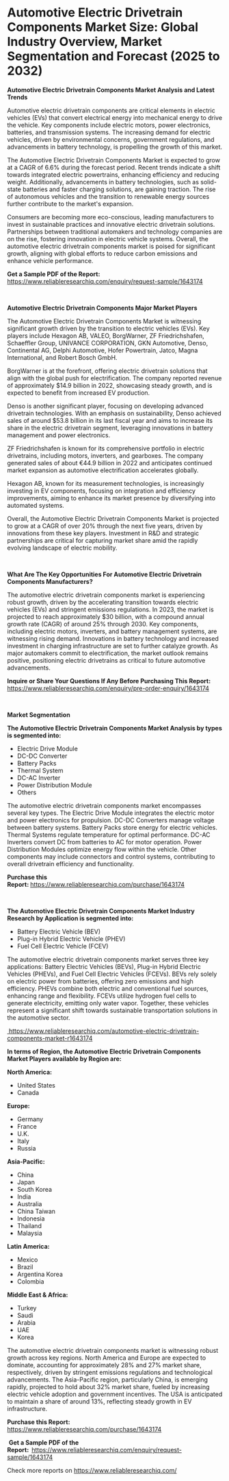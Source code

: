 <p><h1>Automotive Electric Drivetrain Components Market Size: Global Industry Overview, Market Segmentation and Forecast (2025 to 2032)</h1></p><p><strong>Automotive Electric Drivetrain Components Market Analysis and Latest Trends</strong></p>
<p><p>Automotive electric drivetrain components are critical elements in electric vehicles (EVs) that convert electrical energy into mechanical energy to drive the vehicle. Key components include electric motors, power electronics, batteries, and transmission systems. The increasing demand for electric vehicles, driven by environmental concerns, government regulations, and advancements in battery technology, is propelling the growth of this market.</p><p>The Automotive Electric Drivetrain Components Market is expected to grow at a CAGR of 6.6% during the forecast period. Recent trends indicate a shift towards integrated electric powertrains, enhancing efficiency and reducing weight. Additionally, advancements in battery technologies, such as solid-state batteries and faster charging solutions, are gaining traction. The rise of autonomous vehicles and the transition to renewable energy sources further contribute to the market's expansion.</p><p>Consumers are becoming more eco-conscious, leading manufacturers to invest in sustainable practices and innovative electric drivetrain solutions. Partnerships between traditional automakers and technology companies are on the rise, fostering innovation in electric vehicle systems. Overall, the automotive electric drivetrain components market is poised for significant growth, aligning with global efforts to reduce carbon emissions and enhance vehicle performance.</p></p>
<p><strong>Get a Sample PDF of the Report:&nbsp;</strong> <a href="https://www.reliableresearchiq.com/enquiry/request-sample/1643174?utm_campaign=3006&utm_medium=2&utm_source=Github&utm_content=ia&utm_term=30032025&utm_id=automotive-electric-drivetrain-components">https://www.reliableresearchiq.com/enquiry/request-sample/1643174</a></p>
<p>&nbsp;</p>
<p><strong>Automotive Electric Drivetrain Components Major Market Players</strong></p>
<p><p>The Automotive Electric Drivetrain Components Market is witnessing significant growth driven by the transition to electric vehicles (EVs). Key players include Hexagon AB, VALEO, BorgWarner, ZF Friedrichshafen, Schaeffler Group, UNIVANCE CORPORATION, GKN Automotive, Denso, Continental AG, Delphi Automotive, Hofer Powertrain, Jatco, Magna International, and Robert Bosch GmbH.</p><p>BorgWarner is at the forefront, offering electric drivetrain solutions that align with the global push for electrification. The company reported revenue of approximately $14.9 billion in 2022, showcasing steady growth, and is expected to benefit from increased EV production.</p><p>Denso is another significant player, focusing on developing advanced drivetrain technologies. With an emphasis on sustainability, Denso achieved sales of around $53.8 billion in its last fiscal year and aims to increase its share in the electric drivetrain segment, leveraging innovations in battery management and power electronics.</p><p>ZF Friedrichshafen is known for its comprehensive portfolio in electric drivetrains, including motors, inverters, and gearboxes. The company generated sales of about €44.9 billion in 2022 and anticipates continued market expansion as automotive electrification accelerates globally.</p><p>Hexagon AB, known for its measurement technologies, is increasingly investing in EV components, focusing on integration and efficiency improvements, aiming to enhance its market presence by diversifying into automated systems.</p><p>Overall, the Automotive Electric Drivetrain Components Market is projected to grow at a CAGR of over 20% through the next five years, driven by innovations from these key players. Investment in R&D and strategic partnerships are critical for capturing market share amid the rapidly evolving landscape of electric mobility.</p></p>
<p>&nbsp;</p>
<p><strong>What Are The Key Opportunities For Automotive Electric Drivetrain Components Manufacturers?</strong></p>
<p><p>The automotive electric drivetrain components market is experiencing robust growth, driven by the accelerating transition towards electric vehicles (EVs) and stringent emissions regulations. In 2023, the market is projected to reach approximately $30 billion, with a compound annual growth rate (CAGR) of around 25% through 2030. Key components, including electric motors, inverters, and battery management systems, are witnessing rising demand. Innovations in battery technology and increased investment in charging infrastructure are set to further catalyze growth. As major automakers commit to electrification, the market outlook remains positive, positioning electric drivetrains as critical to future automotive advancements.</p></p>
<p><strong>Inquire or Share Your Questions If Any Before Purchasing This Report:</strong> <a href="https://www.reliableresearchiq.com/enquiry/pre-order-enquiry/1643174?utm_campaign=3006&utm_medium=2&utm_source=Github&utm_content=ia&utm_term=30032025&utm_id=automotive-electric-drivetrain-components">https://www.reliableresearchiq.com/enquiry/pre-order-enquiry/1643174</a></p>
<p>&nbsp;</p>
<p><strong>Market Segmentation</strong></p>
<p><strong>The Automotive Electric Drivetrain Components Market Analysis by types is segmented into:</strong></p>
<p><ul><li>Electric Drive Module</li><li>DC-DC Converter</li><li>Battery Packs</li><li>Thermal System</li><li>DC-AC Inverter</li><li>Power Distribution Module</li><li>Others</li></ul></p>
<p><p>The automotive electric drivetrain components market encompasses several key types. The Electric Drive Module integrates the electric motor and power electronics for propulsion. DC-DC Converters manage voltage between battery systems. Battery Packs store energy for electric vehicles. Thermal Systems regulate temperature for optimal performance. DC-AC Inverters convert DC from batteries to AC for motor operation. Power Distribution Modules optimize energy flow within the vehicle. Other components may include connectors and control systems, contributing to overall drivetrain efficiency and functionality.</p></p>
<p><strong>Purchase this Report:&nbsp;</strong><a href="https://www.reliableresearchiq.com/purchase/1643174?utm_campaign=3006&utm_medium=2&utm_source=Github&utm_content=ia&utm_term=30032025&utm_id=automotive-electric-drivetrain-components">https://www.reliableresearchiq.com/purchase/1643174</a></p>
<p>&nbsp;</p>
<p><strong>The Automotive Electric Drivetrain Components Market Industry Research by Application is segmented into:</strong></p>
<p><ul><li>Battery Electric Vehicle (BEV)</li><li>Plug-in Hybrid Electric Vehicle (PHEV)</li><li>Fuel Cell Electric Vehicle (FCEV)</li></ul></p>
<p><p>The automotive electric drivetrain components market serves three key applications: Battery Electric Vehicles (BEVs), Plug-in Hybrid Electric Vehicles (PHEVs), and Fuel Cell Electric Vehicles (FCEVs). BEVs rely solely on electric power from batteries, offering zero emissions and high efficiency. PHEVs combine both electric and conventional fuel sources, enhancing range and flexibility. FCEVs utilize hydrogen fuel cells to generate electricity, emitting only water vapor. Together, these vehicles represent a significant shift towards sustainable transportation solutions in the automotive sector.</p></p>
<p><a href="https://www.reliableresearchiq.com/automotive-electric-drivetrain-components-market-r1643174?utm_campaign=3006&utm_medium=2&utm_source=Github&utm_content=ia&utm_term=30032025&utm_id=automotive-electric-drivetrain-components">&nbsp;https://www.reliableresearchiq.com/automotive-electric-drivetrain-components-market-r1643174</a></p>
<p><strong>In terms of Region, the Automotive Electric Drivetrain Components Market Players available by Region are:</strong></p>
<p>
    <p> <strong> North America: </strong>
        <ul>
            <li>United States</li>
            <li>Canada</li>
        </ul>
        </p> 
    <p> <strong> Europe: </strong>
        <ul>
            <li>Germany</li>
            <li>France</li>
            <li>U.K.</li>
            <li>Italy</li>
            <li>Russia</li>
        </ul>
        </p> 
    <p> <strong> Asia-Pacific: </strong>
        <ul>
            <li>China</li>
            <li>Japan</li>
            <li>South Korea</li>
            <li>India</li>
            <li>Australia</li>
            <li>China Taiwan</li>
            <li>Indonesia</li>
            <li>Thailand</li>
            <li>Malaysia</li>
        </ul>
        </p> 
    <p> <strong> Latin America: </strong>
        <ul>
            <li>Mexico</li>
            <li>Brazil</li>
            <li>Argentina Korea</li>
            <li>Colombia</li>
        </ul>
        </p> 
    <p> <strong> Middle East & Africa: </strong>
        <ul>
            <li>Turkey</li>
            <li>Saudi</li>
            <li>Arabia</li>
            <li>UAE</li>
            <li>Korea</li>
        </ul>
    </p>
    </p>
<p><p>The automotive electric drivetrain components market is witnessing robust growth across key regions. North America and Europe are expected to dominate, accounting for approximately 28% and 27% market share, respectively, driven by stringent emissions regulations and technological advancements. The Asia-Pacific region, particularly China, is emerging rapidly, projected to hold about 32% market share, fueled by increasing electric vehicle adoption and government incentives. The USA is anticipated to maintain a share of around 13%, reflecting steady growth in EV infrastructure.</p></p>
<p><strong>Purchase this Report: </strong><a href="https://www.reliableresearchiq.com/purchase/1643174?utm_campaign=3006&utm_medium=2&utm_source=Github&utm_content=ia&utm_term=30032025&utm_id=automotive-electric-drivetrain-components">https://www.reliableresearchiq.com/purchase/1643174</a></p>
<p>&nbsp;<strong>Get a Sample PDF of the Report:&nbsp;&nbsp;</strong><a href="https://www.reliableresearchiq.com/enquiry/request-sample/1643174?utm_campaign=3006&utm_medium=2&utm_source=Github&utm_content=ia&utm_term=30032025&utm_id=automotive-electric-drivetrain-components">https://www.reliableresearchiq.com/enquiry/request-sample/1643174</a></p>
<p><strong></strong></p>
<p>Check more reports on <a href="https://www.reliableresearchiq.com/?utm_campaign=3006&utm_medium=2&utm_source=Github&utm_content=ia&utm_term=30032025&utm_id=automotive-electric-drivetrain-components">https://www.reliableresearchiq.com/</a></p>